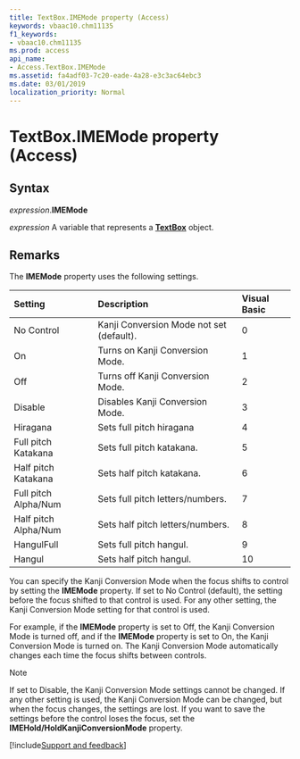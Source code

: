 ```yaml
---
title: TextBox.IMEMode property (Access)
keywords: vbaac10.chm11135
f1_keywords:
- vbaac10.chm11135
ms.prod: access
api_name:
- Access.TextBox.IMEMode
ms.assetid: fa4adf03-7c20-eade-4a28-e3c3ac64ebc3
ms.date: 03/01/2019
localization_priority: Normal
---
```



# TextBox.IMEMode property (Access)


## Syntax

_expression_.**IMEMode**

_expression_ A variable that represents a **[TextBox](Access.TextBox.md)** object.


## Remarks

The **IMEMode** property uses the following settings.

|Setting|Description|Visual Basic|
|:-----|:-----|:-----|
|No Control|Kanji Conversion Mode not set (default).|0|
|On|Turns on Kanji Conversion Mode.|1|
|Off|Turns off Kanji Conversion Mode.|2|
|Disable|Disables Kanji Conversion Mode.|3|
|Hiragana|Sets full pitch hiragana|4|
|Full pitch Katakana|Sets full pitch katakana.|5|
|Half pitch Katakana|Sets half pitch katakana.|6|
|Full pitch Alpha/Num|Sets full pitch letters/numbers.|7|
|Half pitch Alpha/Num|Sets half pitch letters/numbers.|8|
|HangulFull|Sets full pitch hangul.|9|
|Hangul|Sets half pitch hangul.|10|

You can specify the Kanji Conversion Mode when the focus shifts to control by setting the **IMEMode** property. If set to No Control (default), the setting before the focus shifted to that control is used. For any other setting, the Kanji Conversion Mode setting for that control is used. 

For example, if the **IMEMode** property is set to Off, the Kanji Conversion Mode is turned off, and if the **IMEMode** property is set to On, the Kanji Conversion Mode is turned on. The Kanji Conversion Mode automatically changes each time the focus shifts between controls.

> [!NOTE] 
> If set to Disable, the Kanji Conversion Mode settings cannot be changed. If any other setting is used, the Kanji Conversion Mode can be changed, but when the focus changes, the settings are lost. If you want to save the settings before the control loses the focus, set the **IMEHold/HoldKanjiConversionMode** property.



[!include[Support and feedback](~/includes/feedback-boilerplate.md)]